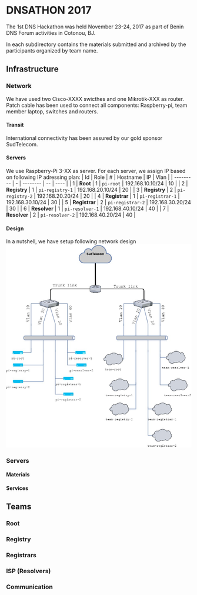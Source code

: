 # DNSATHON 2017 #

The 1st DNS Hackathon was held November 23-24, 2017 as part of Benin DNS Forum activities in Cotonou, BJ. 

In each subdirectory contains the materials submitted and archived by the participants organized by team name.

## Infrastructure ##

### Network ###
We have used two Cisco-XXXX swicthes and one Mikrotik-XXX as router. Patch cable has been used to connect all components: Raspberry-pi, team member laptop, switches and routers. 

#### Transit ####
International connectivity has been assured by our gold sponsor SudTelecom.

#### Servers #####
We use Raspberry-Pi 3-XX as server. For each server, we assign IP based on following IP adressing plan:
| Id | Role | # | Hostname | IP | Vlan |
| --------- | - | -------- | -- | ---- |
| 1 | **Root** | 1 | `pi-root` | 192.168.10.10/24 | 10 |
| 2 | **Registry** | 1 | `pi-registry-1` | 192.168.20.10/24 | 20 |
| 3 | **Registry** | 2 | `pi-registry-2` | 192.168.20.20/24 | 20 |
| 4 | **Registrar** | 1 | `pi-registrar-1` | 192.168.30.10/24 | 30 |
| 5 | **Registrar** | 2 | `pi-registrar-2` | 192.168.30.20/24 | 30 |
| 6 | **Resolver** | 1 | `pi-resolver-1` | 192.168.40.10/24 | 40 |
| 7 | **Resolver** | 2 | `pi-resolver-2` | 192.168.40.20/24 | 40 | 


#### Design ####
In a nutshell, we have setup following network design
![Infrastructure Overview](https://raw.githubusercontent.com/AlfredArouna/DNSathon/master/2017/bdf_hackathon.jpg)



### Servers ###

#### Materials ####

#### Services ####


## Teams ##

### Root ####

### Registry ###

### Registrars ###

### ISP (Resolvers) ###

### Communication ###

